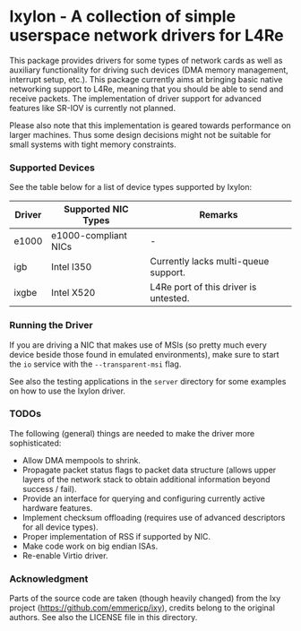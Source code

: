 # Ixylon - A collection of simple userspace network drivers for L4Re

This package provides drivers for some types of network cards as well as
auxiliary functionality for driving such devices (DMA memory management,
interrupt setup, etc.). This package currently aims at bringing basic native
networking support to L4Re, meaning that you should be able to send
and receive packets. The implementation of driver support for advanced features
like SR-IOV is currently not planned.

Please also note that this implementation is geared towards performance on
larger machines. Thus some design decisions might not be suitable for small
systems with tight memory constraints.

### Supported Devices

See the table below for a list of device types supported by Ixylon:

| Driver | Supported NIC Types  | Remarks                               |
|--------|----------------------|---------------------------------------|
| e1000  | e1000-compliant NICs | -                                     |
| igb    | Intel I350           | Currently lacks multi-queue support.  |
| ixgbe  | Intel X520           | L4Re port of this driver is untested. |

### Running the Driver

If you are driving a NIC that makes use of MSIs (so pretty much every device
beside those found in emulated environments), make sure to start the `io`
service with the `--transparent-msi` flag.

See also the testing applications in the `server` directory for some examples
on how to use the Ixylon driver.

### TODOs

The following (general) things are needed to make the driver more
sophisticated:

* Allow DMA mempools to shrink.
* Propagate packet status flags to packet data structure (allows upper layers
  of the network stack to obtain additional information beyond success / fail).
* Provide an interface for querying and configuring currently active hardware
  features.
* Implement checksum offloading (requires use of advanced descriptors for all
  device types).
* Proper implementation of RSS if supported by NIC.
* Make code work on big endian ISAs.
* Re-enable Virtio driver.

### Acknowledgment

Parts of the source code are taken (though heavily changed) from the Ixy project
(https://github.com/emmericp/ixy), credits belong to the original authors.
See also the LICENSE file in this directory.
